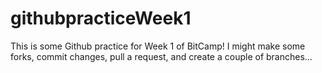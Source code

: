 # githubpracticeWeek1

This is some Github practice for Week 1 of BitCamp! I might make some forks, commit changes, pull a request, and create a couple of branches...
